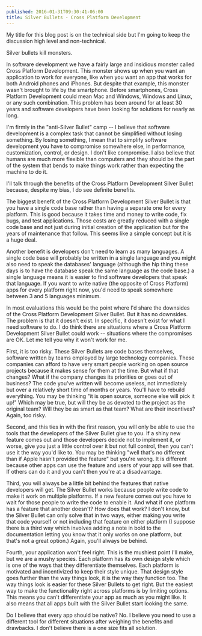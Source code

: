 ```yaml
---
published: 2016-01-31T09:30:41-06:00
title: Silver Bullets - Cross Platform Development
---
```

My title for this blog post is on the technical side but I'm going to keep the discussion high level and non-technical.

Silver bullets kill monsters.

In software development we have a fairly large and insidious monster called Cross Platform Development. This monster shows up when you want an application to work for everyone, like when you want an app that works for both Android phones and iPhones. But despite that example, this monster wasn't brought to life by the smartphone. Before smartphones, Cross Platform Development could mean Mac and Windows, Windows and Linux, or any such combination. This problem has been around for at least 30 years and software developers have been looking for solutions for nearly as long.

I'm firmly in the "anti-Silver Bullet" camp -- I believe that software development is a complex task that cannot be simplified without losing something. By losing something, I mean that to simplify software development you have to compromise somewhere else, in performance, customization, control, or design. I don't like compromise. I also believe that humans are much more flexible than computers and they should be the part of the system that bends to make things work rather than expecting the machine to do it.

I'll talk through the benefits of the Cross Platform Development Silver Bullet because, despite my bias, I do see definite benefits.

The biggest benefit of the Cross Platform Development Silver Bullet is that you have a single code base rather than having a separate one for every platform. This is good because it takes time and money to write code, fix bugs, and test applications. Those costs are greatly reduced with a single code base and not just during initial creation of the application but for the years of maintenance that follow. This seems like a simple concept but it is a huge deal.

Another benefit is developers don't need to learn as many languages. A single code base will probably be written in a single language and you might also need to speak the databases' language (although the hip thing these days is to have the database speak the same language as the code base.) a single language means it is easier to find software developers that speak that language. If you want to write native (the opposite of Cross Platform) apps for every platform right now, you'd need to speak somewhere between 3 and 5 languages minimum.

In most evaluations this would be the point where I'd share the downsides of the Cross Platform Development Silver Bullet. But it has no downsides. The problem is that it doesn't exist. In specific, it doesn't exist for what I need software to do. I do think there are situations where a Cross Platform Development Silver Bullet could work -- situations where the compromises are OK.  Let me tell you why it won't work for me.

First, it is too risky. These Silver Bullets are code bases themselves, software written by teams employed by large technology companies. These companies can afford to have very smart people working on open source projects because it makes sense for them at the time. But what if that changes? What if the company changes its priorities or goes out of business? The code you've written will become useless, not immediately but over a relatively short time of months or years. You'll have to rebuild everything. You may be thinking "it is open source, someone else will pick it up!" Which may be true, but will they be as devoted to the project as the original team? Will they be as smart as that team? What are their incentives? Again, too risky.

Second, and this ties in with the first reason, you will only be able to use the tools that the developers of the Silver Bullet give to you. If a shiny new feature comes out and those developers decide not to implement it, or worse, give you just a little control over it but not full control, then you can't use it the way you'd like to. You may be thinking "well that's no different than if Apple hasn't provided the feature" but you're wrong. It is different because other apps can use the feature and users of your app will see that. If others can do it and you can't then you're at a disadvantage.

Third, you will always be a little bit behind the features that native developers will get. The Silver Bullet works because people write code to make it work on multiple platforms. If a new feature comes out you have to wait for those people to write the code to enable it. And what if one platform has a feature that another doesn't? How does that work? I don't know, but the Silver Bullet can only solve that in two ways, either making you write that code yourself or not including that feature on either platform (I suppose there is a third way which involves adding a note in bold to the documentation letting you know that it only works on one platform, but that's not a great option.) Again, you'll always be behind.

Fourth, your application won't feel right. This is the mushiest point I'll make, but we are a mushy species. Each platform has its own design style which is one of the ways that they differentiate themselves. Each platform is motivated and incentivized to keep their style unique. That design style goes further than the way things look, it is the way they function too. The way things look is easier for these Silver Bullets to get right. But the easiest way to make the functionality right across platforms is by limiting options. This means you can't differentiate your app as much as you might like. It also means that all apps built with the Silver Bullet start looking the same.

Do I believe that every app should be native? No. I believe you need to use a different tool for different situations after weighing the benefits and drawbacks. I don't believe there is a one size fits all solution.